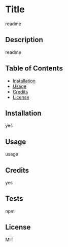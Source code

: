 # Title

  readme
  
## Description

  readme

## Table of Contents

* [Installation](#installation)
* [Usage](#usage)
* [Credits](#credits)
* [License](#license)
  
## Installation

  yes

## Usage

  usage

## Credits

  yes

## Tests

  npm

## License

  MIT
